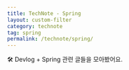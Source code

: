 ```yaml
---
title: TechNote - Spring
layout: custom-filter
category: technote
tag: spring
permalink: /technote/spring/
---
```


🛠 Devlog + Spring 관련 글들을 모아봤어요.
